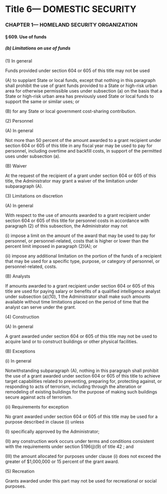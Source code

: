 
# Title 6— DOMESTIC SECURITY
### CHAPTER 1— HOMELAND SECURITY ORGANIZATION
#### § 609. Use of funds
##### (b) Limitations on use of funds

(1) In general

Funds provided under section 604 or 605 of this title may not be used

(A) to supplant State or local funds, except that nothing in this paragraph shall prohibit the use of grant funds provided to a State or high-risk urban area for otherwise permissible uses under subsection (a) on the basis that a State or high-risk urban area has previously used State or local funds to support the same or similar uses; or

(B) for any State or local government cost-sharing contribution.

(2) Personnel

(A) In general

Not more than 50 percent of the amount awarded to a grant recipient under section 604 or 605 of this title in any fiscal year may be used to pay for personnel, including overtime and backfill costs, in support of the permitted uses under subsection (a).

(B) Waiver

At the request of the recipient of a grant under section 604 or 605 of this title, the Administrator may grant a waiver of the limitation under subparagraph (A).

(3) Limitations on discretion

(A) In general

With respect to the use of amounts awarded to a grant recipient under section 604 or 605 of this title for personnel costs in accordance with paragraph (2) of this subsection, the Administrator may not

(i) impose a limit on the amount of the award that may be used to pay for personnel, or personnel-related, costs that is higher or lower than the percent limit imposed in paragraph (2)(A); or

(ii) impose any additional limitation on the portion of the funds of a recipient that may be used for a specific type, purpose, or category of personnel, or personnel-related, costs.

(B) Analysts

If amounts awarded to a grant recipient under section 604 or 605 of this title are used for paying salary or benefits of a qualified intelligence analyst under subsection (a)(10), 1 the Administrator shall make such amounts available without time limitations placed on the period of time that the analyst can serve under the grant.

(4) Construction

(A) In general

A grant awarded under section 604 or 605 of this title may not be used to acquire land or to construct buildings or other physical facilities.

(B) Exceptions

(i) In general

Notwithstanding subparagraph (A), nothing in this paragraph shall prohibit the use of a grant awarded under section 604 or 605 of this title to achieve target capabilities related to preventing, preparing for, protecting against, or responding to acts of terrorism, including through the alteration or remodeling of existing buildings for the purpose of making such buildings secure against acts of terrorism.

(ii) Requirements for exception

No grant awarded under section 604 or 605 of this title may be used for a purpose described in clause (i) unless

(I) specifically approved by the Administrator;

(II) any construction work occurs under terms and conditions consistent with the requirements under section 5196(j)(9) of title 42 ; and

(III) the amount allocated for purposes under clause (i) does not exceed the greater of $1,000,000 or 15 percent of the grant award.

(5) Recreation

Grants awarded under this part may not be used for recreational or social purposes.
